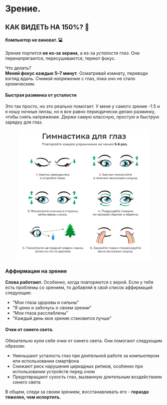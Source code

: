 # Зрение.

## КАК ВИДЕТЬ НА 150%? 🦋

#### **Компьютер не виноват.** 💻

Зрение портится **не из-за экрана**, а из-за _усталости глаз_. Они перенапрягаются, пересушиваются, теряют фокус.

Что делать?\
**Меняй фокус каждые 5–7 минут**. Осматривай комнату, переводи взгляд вдаль. _Снимай напряжение_ с глаз, пока оно не стало хроническим.

#### **Быстрая разминка от усталости**

Это так просто, но это реально помогает. У меня у самого зрение -1.5 и я ношу ночные линзы, но я все равно периодически делаю разминку, чтобы снять напряжение. Держи самую классную, простую и быструю зарядку для глаз.

<figure><img src=".gitbook/assets/image (8).png" alt=""><figcaption></figcaption></figure>

### **Аффирмации на зрение**

**Слова работают.** Особенно, когда повторяются с верой. Если у тебя есть проблемы со зрением, то добавляй в свой список аффирмаций следующие:

* "Мои глаза здоровы и сильны"
* "Я ценю и забочусь о своем зрении"
* “Мои глаза расслаблены”
* "Каждый день мое зрение становится лучше"

#### Очки от синего света.

Обязательно купи себе очки от синего света. Они помогают следующим образом:

* Уменьшают усталость глаз при длительной работе за компьютером или использовании смартфона
* Снижают риск нарушения циркадных ритмов, особенно при использовании устройств перед сном
* Предотвращают сухость глаз, вызванную длительным воздействием синего света

В общем, следи за своим зрением, восстанавливать его - **гораздо тяжелее, чем испортить.**
